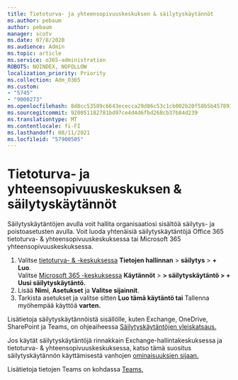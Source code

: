 ```yaml
---
title: Tietoturva- ja yhteensopivuuskeskuksen & säilytyskäytännöt
ms.author: pebaum
author: pebaum
manager: scotv
ms.date: 07/8/2020
ms.audience: Admin
ms.topic: article
ms.service: o365-administration
ROBOTS: NOINDEX, NOFOLLOW
localization_priority: Priority
ms.collection: Adm_O365
ms.custom:
- "5745"
- "9000273"
ms.openlocfilehash: 8d8cc53589c6643ececca29d86c53c1cb002b20f58b5b45789101c517cc1f703
ms.sourcegitcommit: 920051182781bd97ce4d4d6fbd268cb37b84d239
ms.translationtype: MT
ms.contentlocale: fi-FI
ms.lasthandoff: 08/11/2021
ms.locfileid: "57900505"
---
```

# <a name="unified-retention-policies-in-the-security--compliance-center"></a>Tietoturva- ja yhteensopivuuskeskuksen & säilytyskäytännöt

Säilytyskäytäntöjen avulla voit hallita organisaatiosi sisältöä säilytys- ja poistoasetusten avulla. Voit luoda yhtenäisiä säilytyskäytäntöjä Office 365 tietoturva- & yhteensopivuuskeskuksessa tai Microsoft 365 yhteensopivuuskeskuksessa. 

1. Valitse [tietoturva- & -keskuksessa](https://go.microsoft.com/fwlink/p/?linkid=2077143) **Tietojen hallinnan**  >  **säilytys**  >  **+ Luo**. <br/>
    Valitse [Microsoft 365 -keskuksessa](https://go.microsoft.com/fwlink/p/?linkid=2077149) **Käytännöt**  >  **> säilytyskäytäntö > + Uusi säilytyskäytäntö.**
2. Lisää **Nimi**, **Asetukset** ja **Valitse sijainnit**.
3. Tarkista asetukset ja valitse sitten **Luo tämä käytäntö tai** Tallenna myöhempää käyttöä **varten.**  
      
Lisätietoja säilytyskäytännöistä sisällölle, kuten Exchange, OneDrive, SharePoint ja Teams, on ohjeaiheessa [Säilytyskäytäntöjen yleiskatsaus.](https://go.microsoft.com/fwlink/?linkid=2127785)  
    
Jos käytät säilytyskäytäntöjä rinnakkain Exchange-hallintakeskuksessa ja tietoturva- & yhteensopivuuskeskuksessa, katso tämä suositus säilytyskäytännön käyttämisestä vanhojen [ominaisuuksien sijaan.](https://docs.microsoft.com/microsoft-365/compliance/retention-policies#use-a-retention-policy-instead-of-older-features)  
    
Lisätietoja tietojen Teams on kohdassa [Teams.](https://docs.microsoft.com/microsoftteams/retention-policies)